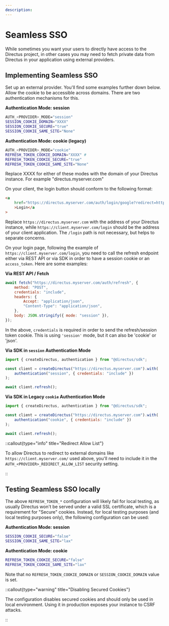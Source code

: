 ```yaml
---
description:
---
```


# Seamless SSO

While sometimes you want your users to directly have access to the Directus project, in other cases you may need to
fetch private data from Directus in your application using external providers. 

## Implementing Seamless SSO

Set up an external provider. You'll find some examples further down below. Allow the cookie to be accessible across domains. There are two authentication mechanisms for this.

**Authentication Mode: session**

```sh
AUTH_<PROVIDER>_MODE="session"
SESSION_COOKIE_DOMAIN="XXXX"
SESSION_COOKIE_SECURE="true"
SESSION_COOKIE_SAME_SITE="None"
```

**Authentication Mode: cookie (legacy)**

```sh
AUTH_<PROVIDER>_MODE="cookie"
REFRESH_TOKEN_COOKIE_DOMAIN="XXXX" #
REFRESH_TOKEN_COOKIE_SECURE="true"
REFRESH_TOKEN_COOKIE_SAME_SITE="None"
```

Replace XXXX for either of these modes with the domain of your Directus instance. For example "directus.myserver.com"

On your client, the login button should conform to the following format:

```html
<a
	href="https://directus.myserver.com/auth/login/google?redirect=https://client.myserver.com/login"
	>Login</a
>
```

Replace `https://directus.myserver.com` with the address of your Directus instance, while `https://client.myserver.com/login` should be the address of your client application. The `/login` path is not necessary, but helps to separate concerns.

On your login page, following the example of `https://client.myserver.com/login`, you need to call the refresh
endpoint either via REST API or via SDK in order to have a session cookie or an `access_token`. Here are some
examples:

**Via REST API / Fetch**

```js
await fetch("https://directus.myserver.com/auth/refresh", {
	method: "POST",
	credentials: "include",
	headers: {
		Accept: "application/json",
		"Content-Type": "application/json",
	},
	body: JSON.stringify({ mode: "session" }),
});
```

In the above, `credentials` is required in order to send the refresh/session token cookie. This is using `'session'` mode, but it can also be 'cookie' or 'json'.

**Via SDK in `session` Authentication Mode**

```js
import { createDirectus, authentication } from "@directus/sdk";

const client = createDirectus("https://directus.myserver.com").with(
	authentication("session", { credentials: "include" })
);

await client.refresh();
```

**Via SDK in Legacy `cookie` Authentication Mode**

```js
import { createDirectus, authentication } from "@directus/sdk";

const client = createDirectus("https://directus.myserver.com").with(
	authentication("cookie", { credentials: "include" })
);

await client.refresh();
```

::callout{type="info" title="Redirect Allow List"}

To allow Directus to redirect to external domains like `https://client.myserver.com/` used above, you'll need to include
it in the `AUTH_<PROVIDER>_REDIRECT_ALLOW_LIST` security setting.

::

## Testing Seamless SSO locally

The above `REFRESH_TOKEN_*` configuration will likely fail for local testing, as usually Directus won't be served under
a valid SSL certificate, which is a requirement for "Secure" cookies. Instead, for local testing purposes (and local
testing purposes only), the following configuration can be used:

**Authentication Mode: session**

```sh
SESSION_COOKIE_SECURE="false"
SESSION_COOKIE_SAME_SITE="lax"
```

**Authentication Mode: cookie**

```sh
REFRESH_TOKEN_COOKIE_SECURE="false"
REFRESH_TOKEN_COOKIE_SAME_SITE="lax"
```

Note that no `REFRESH_TOKEN_COOKIE_DOMAIN` or `SESSION_COOKIE_DOMAIN` value is set.

::callout{type="warning" title="Disabling Secured Cookies"}

The configuration disables secured cookies and should only be used in local environment. Using it in production exposes
your instance to CSRF attacks.

::
